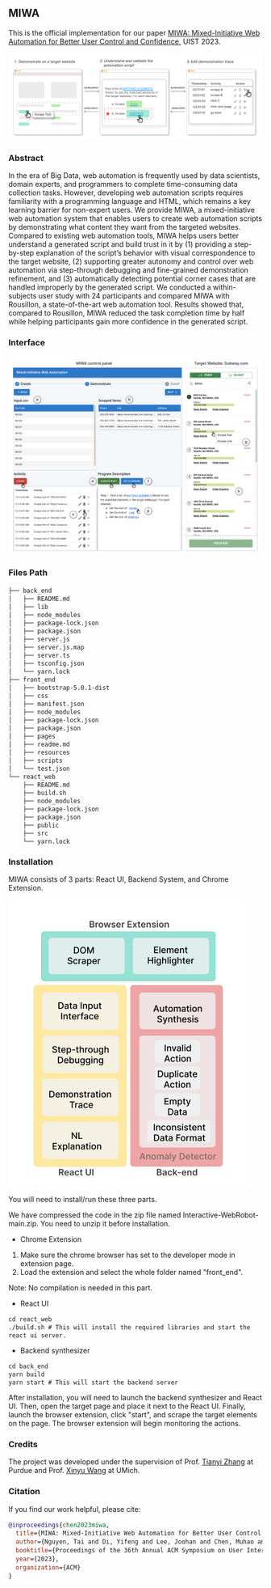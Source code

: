 ## MIWA
This is the official implementation for our paper [MIWA: Mixed-Initiative Web Automation for Better User Control and Confidence](https://tianyi-zhang.github.io/files/uist2023-miwa.pdf), UIST 2023.

![teaser](teaser.png)

### Abstract
In the era of Big Data, web automation is frequently used by data scientists, domain experts, and programmers to complete time-consuming data collection tasks. However, developing web automation scripts requires familiarity with a programming language and HTML, which remains a key learning barrier for non-expert users. We provide MIWA, a mixed-initiative web automation system that enables users to create web automation scripts by demonstrating what content they want from the targeted websites. Compared to existing web automation tools, MIWA helps users better understand a generated script and build trust in it by (1) providing a step-by-step explanation of the script’s behavior with visual correspondence to
the target website, (2) supporting greater autonomy and control over web automation via step-through debugging and fine-grained demonstration refinement, and (3) automatically detecting potential corner cases that are handled improperly by the generated script. We conducted a within-subjects user study with 24 participants and compared MIWA with Rousillon, a state-of-the-art web automation tool. Results showed that, compared to Rousillon, MIWA reduced the task completion time by half while helping participants gain more confidence in the generated script.




### Interface
![](Interface.png)


### Files Path
```shell
├── back_end
│   ├── README.md
│   ├── lib
│   ├── node_modules
│   ├── package-lock.json
│   ├── package.json
│   ├── server.js
│   ├── server.js.map
│   ├── server.ts
│   ├── tsconfig.json
│   └── yarn.lock
├── front_end
│   ├── bootstrap-5.0.1-dist
│   ├── css
│   ├── manifest.json
│   ├── node_modules
│   ├── package-lock.json
│   ├── package.json
│   ├── pages
│   ├── readme.md
│   ├── resources
│   ├── scripts
│   └── test.json
└── react_web
    ├── README.md
    ├── build.sh
    ├── node_modules
    ├── package-lock.json
    ├── package.json
    ├── public
    ├── src
    └── yarn.lock
```
### Installation
MIWA consists of 3 parts: React UI, Backend System, and Chrome Extension. <br>

![arch](arch.png) <br>

You will need to install/run these three parts. <br>

We have compressed the code in the zip file named Interactive-WebRobot-main.zip. You need to unzip it before installation.

- Chrome Extension

1. Make sure the chrome browser has set to the developer mode in extension page.
2. Load the extension and select the whole folder named "front_end".

Note: No compilation is needed in this part.

- React UI
```shell
cd react_web
./build.sh # This will install the required libraries and start the react ui server.
```
- Backend synthesizer
```shell
cd back_end
yarn build
yarn start # This will start the backend server
```
After installation, you will need to launch the backend synthesizer and React UI. Then, open the target page and place it next to the React UI. Finally, launch the browser extension, click "start", and scrape the target elements on the page. The browser extension will begin monitoring the actions.

### Credits
The project was developed under the supervision of Prof. [Tianyi Zhang](https://tianyi-zhang.github.io/) at Purdue and Prof. [Xinyu Wang](https://web.eecs.umich.edu/~xwangsd/) at UMich.
### Citation
If you find our work helpful, please cite:
```bibtex
@inproceedings{chen2023miwa,
  title={MIWA: Mixed-Initiative Web Automation for Better User Control and Confidence},
  author={Nguyen, Tai and Di, Yifeng and Lee, Joohan and Chen, Muhao and Zhang, Tianyi},
  booktitle={Proceedings of the 36th Annual ACM Symposium on User Interface Software and Technology},
  year={2023},
  organization={ACM}
}

